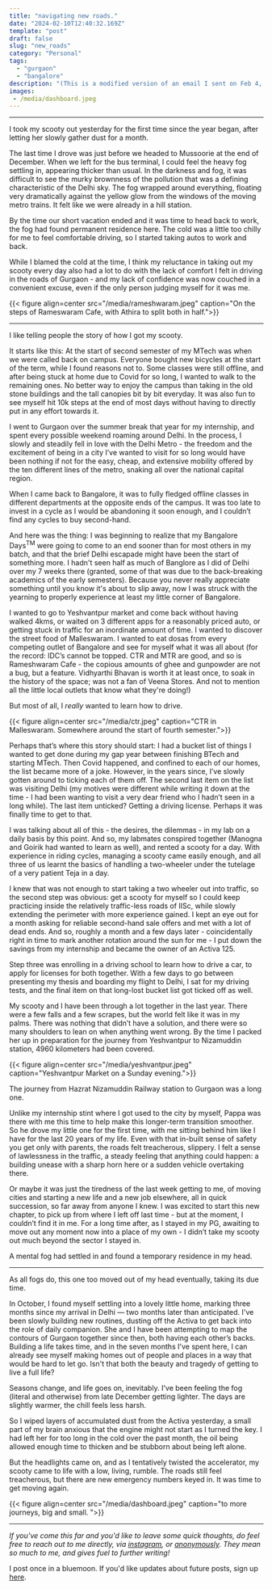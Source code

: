 ```yaml
---
title: "navigating new roads."
date: "2024-02-10T12:40:32.169Z"
template: "post"
draft: false
slug: "new_roads"
category: "Personal"
tags:
  - "gurgaon"
  - "bangalore"
description: "(This is a modified version of an email I sent on Feb 4, 2024, as part of my newsletter project. If you'd like to receive these emails in the future, sign up link is at the end of the post!)"
images: 
 - /media/dashboard.jpeg
---
```


***

I took my scooty out yesterday for the first time since the year began, after letting her slowly gather dust for a month.

The last time I drove was just before we headed to Mussoorie at the end of December. When we left for the bus terminal, I could feel the heavy fog settling in, appearing thicker than usual. In the darkness and fog, it was difficult to see the murky brownness of the pollution that was a defining characteristic of the Delhi sky. The fog wrapped around everything, floating very dramatically against the yellow glow from the windows of the moving metro trains. It felt like we were already in a hill station. 

By the time our short vacation ended and it was time to head back to work, the fog had found permanent residence here. The cold was a little too chilly for me to feel comfortable driving, so I started taking autos to work and back. 

While I blamed the cold at the time, I think my reluctance in taking out my scooty every day also had a lot to do with the lack of comfort I felt in driving in the roads of Gurgaon - and my lack of confidence was now couched in a convenient excuse, even if the only person judging myself for it was me. 


{{< figure align=center src="/media/rameshwaram.jpeg" caption="On the steps of Rameswaram Cafe, with Athira to split both in half.">}}

***

I like telling people the story of how I got my scooty. 

It starts like this: At the start of second semester of my MTech was when we were called back on campus. Everyone bought new bicycles at the start of the term, while I found reasons not to. Some classes were still offline, and after being stuck at home due to Covid for so long, I wanted to walk to the remaining ones. No better way to enjoy the campus than taking in the old stone buildings and the tall canopies bit by bit everyday. It was also fun to see myself hit 10k steps at the end of most days without having to directly put in any effort towards it. 

I went to Gurgaon over the summer break that year for my internship, and spent every possible weekend roaming around Delhi. In the process, I slowly and steadily fell in love with the Delhi Metro - the freedom and the excitement of being in a city I’ve wanted to visit for so long would have been nothing if not for the easy, cheap, and extensive mobility offered by the ten different lines of the metro, snaking all over the national capital region. 

When I came back to Bangalore, it was to fully fledged offline classes in different departments at the opposite ends of the campus. It was too late to invest in a cycle as I would be abandoning it soon enough, and I couldn’t find any cycles to buy second-hand. 

And here was the thing: I was beginning to realize that my Bangalore Days<sup>TM</sup> were going to come to an end sooner than for most others in my batch, and that the brief Delhi escapade might have been the start of something more. I hadn't seen half as much of Banglore as I did of Delhi over my 7 weeks there (granted, some of that was due to the back-breaking academics of the early semesters). Because you never really appreciate something until you know it's about to slip away, now I was struck with the yearning to properly experience at least my little corner of Bangalore. 

I wanted to go to Yeshvantpur market and come back without having walked 4kms, or waited on 3 different apps for a reasonably priced auto, or getting stuck in traffic for an inordinate amount of time. I wanted to discover the street food of Malleswaram. I wanted to eat dosas from every competing outlet of Bangalore and see for myself what it was all about (for the record: IDC’s cannot be topped. CTR and MTR are good, and so is Rameshwaram Cafe - the copious amounts of ghee and gunpowder are not a bug, but a feature. Vidhyarthi Bhavan is worth it at least once, to soak in the history of the space; was not a fan of Veena Stores. And not to mention all the little local outlets that know what they're doing!) 

But most of all, I *really* wanted to learn how to drive. 

{{< figure align=center src="/media/ctr.jpeg" caption="CTR in Malleswaram. Somewhere around the start of fourth semester.">}}

Perhaps that’s where this story should start: I had a bucket list of things I wanted to get done during my gap year between finishing BTech and starting MTech. Then Covid happened, and confined to each of our homes, the list became more of a joke. However, in the years since, I’ve slowly gotten around to ticking each of them off. The second last item on the list was visiting Delhi (my motives were different while writing it down at the time - I had been wanting to visit a very dear friend who I hadn’t seen in a long while). The last item unticked? Getting a driving license. Perhaps it was finally time to get to that. 

I was talking about all of this - the desires, the dilemmas - in my lab on a daily basis by this point. And so, my labmates conspired together (Manogna and Goirik had wanted to learn as well), and rented a scooty for a day. With experience in riding cycles, managing a scooty came easily enough, and all three of us learnt the basics of handling a two-wheeler under the tutelage of a very patient Teja in a day. 

I knew that was not enough to start taking a two wheeler out into traffic, so the second step was obvious: get a scooty for myself so I could keep practicing inside the relatively traffic-less roads of IISc, while slowly extending the perimeter with more experience gained. I kept an eye out for a month asking for reliable second-hand sale offers and met with a lot of dead ends. And so, roughly a month and a few days later - coincidentally right in time to mark another rotation around the sun for me -  I put down the savings from my internship and became the owner of an Activa 125. 

Step three was enrolling in a driving school to learn how to drive a car, to apply for licenses for both together. With a few days to go between presenting my thesis and boarding my flight to Delhi, I sat for my driving tests, and the final item on that long-lost bucket list got ticked off as well. 

My scooty and I have been through a lot together in the last year. There were a few falls and a few scrapes, but the world felt like it was in my palms. There was nothing that didn’t have a solution, and there were so many shoulders to lean on when anything went wrong. By the time I packed her up in preparation for the journey from Yeshvantpur to Nizamuddin station, 4960 kilometers had been covered. 

{{< figure align=center src="/media/yeshvantpur.jpeg" caption="Yeshvantpur Market on a Sunday evening.">}}

The journey from Hazrat Nizamuddin Railway station to Gurgaon was a long one. 

Unlike my internship stint where I got used to the city by myself, Pappa was there with me this time to help make this longer-term transition smoother. So he drove my little one for the first time, with me sitting behind him like I have for the last 20 years of my life. Even with that in-built sense of safety you get only with parents, the roads felt treacherous, slippery. I felt a sense of lawlessness in the traffic, a steady feeling that anything could happen: a building unease with a sharp horn here or a sudden vehicle overtaking there.

Or maybe it was just the tiredness of the last week getting to me, of moving cities and starting a new life and a new job elsewhere, all in quick succession, so far away from anyone I knew. I was excited to start this new chapter, to pick up from where I left off last time - but at the moment, I couldn’t find it in me. For a long time after, as I stayed in my PG, awaiting to move out any moment now into a place of my own - I didn’t take my scooty out much beyond the sector I stayed in.

A mental fog had settled in and found a temporary residence in my head. 

***

As all fogs do, this one too moved out of my head eventually, taking its due time.

In October, I found myself settling into a lovely little home, marking three months since my arrival in Delhi — two months later than anticipated. I've been slowly building new routines, dusting off the Activa to get back into the role of daily companion. She and I have been attempting to map the contours of Gurgaon together since then, both having each other’s backs. Building a life takes time, and in the seven months I've spent here, I can already see myself making homes out of people and places in a way that would be hard to let go. Isn't that both the beauty and tragedy of getting to live a full life?

Seasons change, and life goes on, inevitably. I've been feeling the fog (literal and otherwise) from late December getting lighter. The days are slightly warmer, the chill feels less harsh.

So I wiped layers of accumulated dust from the Activa yesterday, a small part of my brain anxious that the engine might not start as I turned the key. I had left her for too long in the cold over the past month, the oil being allowed enough time to thicken and be stubborn about being left alone. 

But the headlights came on, and as I tentatively twisted the accelerator, my scooty came to life with a low, living, rumble. The roads still feel treacherous, but there are new emergency numbers keyed in. It was time to get moving again. 

{{< figure align=center src="/media/dashboard.jpeg" caption="to more journeys, big and small. ">}}

***



*If you've come this far and you'd like to leave some quick thoughts, do feel free to reach out to me directly, via [instagram](https://instagram.com/liyanasahir), or [anonymously](https://docs.google.com/forms/d/1NopQb8UuY0yysiPPYgzaPqBXLuE7ecmo_jVcAnO6QAY/). They mean so much to me, and gives fuel to further writing!*


I post once in a bluemoon. If you'd like updates about future posts, sign up [here](https://forms.gle/ngZyP7agyeFGx3QC9).